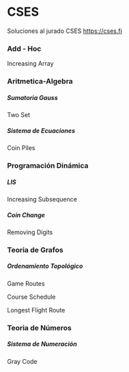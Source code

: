 # CSES
Soluciones al jurado CSES https://cses.fi

### Add - Hoc
Increasing Array


### Aritmetica-Algebra

##### Sumatoria Gauss
Two Set


##### Sistema de Ecuaciones
Coin Piles


### Programación Dinámica

##### LIS
Increasing Subsequence

##### Coin Change
Removing Digits 

### Teoria de Grafos

##### Ordenamiento Topológico
Game Routes

Course Schedule

Longest Flight Route

### Teoria de Números

##### Sistema de Numeración
Gray Code 

